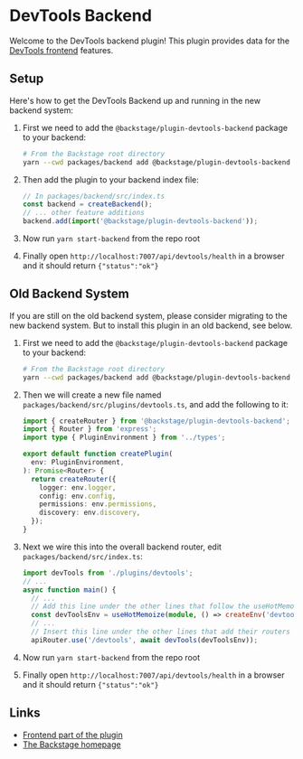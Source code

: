 # DevTools Backend

Welcome to the DevTools backend plugin! This plugin provides data for the [DevTools frontend](../devtools/) features.

## Setup

Here's how to get the DevTools Backend up and running in the new backend system:

1. First we need to add the `@backstage/plugin-devtools-backend` package to your backend:

   ```sh
   # From the Backstage root directory
   yarn --cwd packages/backend add @backstage/plugin-devtools-backend
   ```

2. Then add the plugin to your backend index file:

   ```ts
   // In packages/backend/src/index.ts
   const backend = createBackend();
   // ... other feature additions
   backend.add(import('@backstage/plugin-devtools-backend'));
   ```

3. Now run `yarn start-backend` from the repo root
4. Finally open `http://localhost:7007/api/devtools/health` in a browser and it should return `{"status":"ok"}`

## Old Backend System

If you are still on the old backend system, please consider migrating to the new backend system. But to install this plugin in an old backend, see below.

1. First we need to add the `@backstage/plugin-devtools-backend` package to your backend:

   ```sh
   # From the Backstage root directory
   yarn --cwd packages/backend add @backstage/plugin-devtools-backend
   ```

2. Then we will create a new file named `packages/backend/src/plugins/devtools.ts`, and add the
   following to it:

   ```ts
   import { createRouter } from '@backstage/plugin-devtools-backend';
   import { Router } from 'express';
   import type { PluginEnvironment } from '../types';

   export default function createPlugin(
     env: PluginEnvironment,
   ): Promise<Router> {
     return createRouter({
       logger: env.logger,
       config: env.config,
       permissions: env.permissions,
       discovery: env.discovery,
     });
   }
   ```

3. Next we wire this into the overall backend router, edit `packages/backend/src/index.ts`:

   ```ts
   import devTools from './plugins/devtools';
   // ...
   async function main() {
     // ...
     // Add this line under the other lines that follow the useHotMemoize pattern
     const devToolsEnv = useHotMemoize(module, () => createEnv('devtools'));
     // ...
     // Insert this line under the other lines that add their routers to apiRouter in the same way
     apiRouter.use('/devtools', await devTools(devToolsEnv));
   ```

4. Now run `yarn start-backend` from the repo root
5. Finally open `http://localhost:7007/api/devtools/health` in a browser and it should return `{"status":"ok"}`

## Links

- [Frontend part of the plugin](https://github.com/backstage/backstage/tree/master/plugins/devtools)
- [The Backstage homepage](https://backstage.io)
